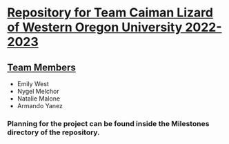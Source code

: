 # <ins>**Repository for Team Caiman Lizard of Western Oregon University 2022-2023**</ins>

## <ins>**Team Members**</ins>
- Emily West
- Nygel Melchor
- Natalie Malone
- Armando Yanez

### Planning for the project can be found inside the Milestones directory of the repository.